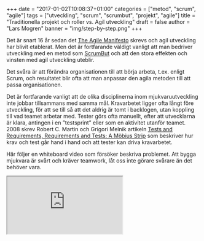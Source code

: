 +++
date = "2017-01-02T10:08:37+01:00"
categories = ["metod", "scrum", "agile"]
tags = ["utveckling", "scrum", "scrumbut", "projekt", "agile"]
title = "Traditionella projekt och roller vs. Agil utveckling"
draft = false
author = "Lars Mogren"
banner = "img/step-by-step.png"
+++

Det är snart 16 år sedan det [The Agile Manifesto](http://agilemanifesto.org/history.html)
skrevs och agil utveckling har blivit etablerat. Men det är fortfarande väldigt
vanligt att man bedriver utveckling med en metod som [ScrumBut](https://www.scrum.org/scrumbut) och att den stora effekten och vinsten med agil utveckling uteblir.

Det svåra är att förändra organisationen till att börja arbeta, t.ex. enligt Scrum, och resultatet blir ofta att man anpassar den agila metoden till att passa organisationen.

Det är fortfarande vanligt att de olika disciplinerna inom mjukvaruutveckling inte jobbar tillsammans med samma mål. Kravarbetet ligger ofta långt före utveckling, för att se till så att det aldrig är tomt i backlogen, utan koppling till vad teamet arbetar med. Tester görs ofta manuellt, efter att utvecklarna är klara, antingen i en ”testsprint” eller som en aktivitet utanför teamet. 2008 skrev Robert C. Martin och Grigori Melnik artikeln [Tests and Requirements, Requirements and Tests: A Möbius Strip](http://www.gmelnik.com/papers/IEEE_Software_Moebius_GMelnik_RMartin.pdf)
som beskriver hur krav och test går hand i hand och att tester kan driva kravarbetet.

Här följer en whiteboard video som försöker beskriva problemet. Att bygga mjukvara är svårt och kräver teamwork, låt oss inte görare svårare än det behöver vara.

<div class="embed-responsive embed-responsive-16by9">
<iframe class="embed-responsive-item" src="https://www.youtube.com/embed/ucIqBXTXYJo"></iframe>
</div>
